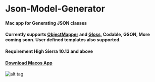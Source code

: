 # Json-Model-Generator
#### Mac app for Generating JSON classes

#### Currently supports [ObjectMapper](https://github.com/tristanhimmelman/ObjectMapper) and [Gloss](https://github.com/hkellaway/Gloss), Codable, GSON, More coming soon. User defined templates also supported.
#### Requirement High Sierra 10.13 and above
#### [Download Macos App](https://github.com/chanonly123/Json-Model-Generator/blob/master/jsonToModel.zip)

![alt tag](https://github.com/chanonly123/Json-Model-Generator/blob/master/demo1.png)
